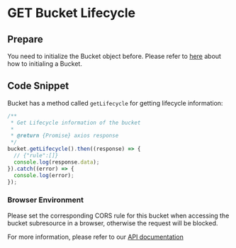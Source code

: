 # GET Bucket Lifecycle

## Prepare

You need to initialize the Bucket object before. Please refer to [here](./initialize_config_and_qingstor.md) about how to initialing a Bucket.

## Code Snippet

Bucket has a method called `getLifecycle` for getting lifecycle information:

```javascript
/**
 * Get Lifecycle information of the bucket
 *
 * @return {Promise} axios response
 */
bucket.getLifecycle().then((response) => {
  // {"rule":[]}
  console.log(response.data);
}).catch((error) => {
  console.log(error);
});
```

### Browser Environment
Please set the corresponding CORS rule for this bucket when accessing the bucket subresource in a browser, otherwise the request will be blocked.

For more information, please refer to our [API documentation](https://docsv3.qingcloud.com/storage/object-storage/api/bucket/lifecycle/get_lifecycle/)

